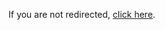 <!DOCTYPE html>
<html lang="en">
<head>
  <meta charset="UTF-8">
</head>
<body>
  <p>If you are not redirected, <a href="/kamera/">click here</a>.</p>
</body>
</html>
